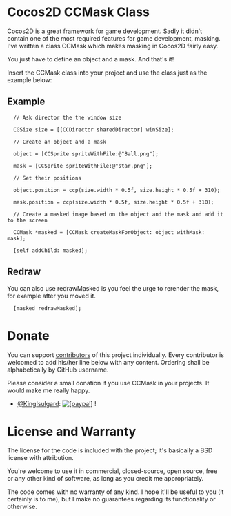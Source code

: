 # Cocos2D CCMask Class
Cocos2D is a great framework for game development. Sadly it didn't contain one of the most required features for game development, masking.
I've written a class CCMask which makes masking in Cocos2D fairly easy.

You just have to define an object and a mask. And that's it!

Insert the CCMask class into your project and use the class just as the example below:

## Example 
```
  // Ask director the the window size
  
  CGSize size = [[CCDirector sharedDirector] winSize];
  
  // Create an object and a mask
  
  object = [CCSprite spriteWithFile:@"Ball.png"];
  
  mask = [CCSprite spriteWithFile:@"star.png"];
  
  // Set their positions
  
  object.position = ccp(size.width * 0.5f, size.height * 0.5f + 310);
  
  mask.position = ccp(size.width * 0.5f, size.height * 0.5f + 310);
  
  // Create a masked image based on the object and the mask and add it to the screen
  
  CCMask *masked = [CCMask createMaskForObject: object withMask: mask];
  
  [self addChild: masked];
```

## Redraw
You can also use redrawMasked is you feel the urge to rerender the mask, for example after you moved it.

```
  [masked redrawMasked];
```

Donate
======

You can support [contributors](https://github.com/KingIsulgard/Cocos2D-CCMask-class/graphs/contributors) of this project individually. Every contributor is welcomed to add his/her line below with any content. Ordering shall be alphabetically by GitHub username.

Please consider a small donation if you use CCMask in your projects. It would make me really happy.

* [@KingIsulgard](https://github.com/KingIsulgard): <a href="https://www.paypal.com/cgi-bin/webscr?cmd=_s-xclick&hosted_button_id=HQE64D8RQGPLC"><img src="https://www.paypalobjects.com/en_US/i/btn/btn_donate_LG.gif" alt="[paypal]" /></a> !

License and Warranty
====================

The license for the code is included with the project; it's basically a BSD license with attribution.

You're welcome to use it in commercial, closed-source, open source, free or any other kind of software, as long as you credit me appropriately.

The code comes with no warranty of any kind. I hope it'll be useful to you (it certainly is to me), but I make no guarantees regarding its functionality or otherwise.
